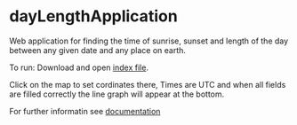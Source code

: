 # dayLengthApplication
Web application for finding the time of sunrise, sunset and length of the day between any given date and any place on earth.


To run: Download and open [index file](./index.html).


Click on the map to set cordinates there, Times are UTC and when all fields are filled correctly the line graph will appear at the bottom. 


For further informatin see [documentation](./Dokumentatsioon.pdf)
